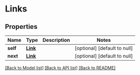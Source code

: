 # Links

## Properties
Name | Type | Description | Notes
------------ | ------------- | ------------- | -------------
**self** | [**Link**](Link.md) |  | [optional] [default to null]
**next** | [**Link**](Link.md) |  | [optional] [default to null]

[[Back to Model list]](../README.md#documentation-for-models) [[Back to API list]](../README.md#documentation-for-api-endpoints) [[Back to README]](../README.md)


